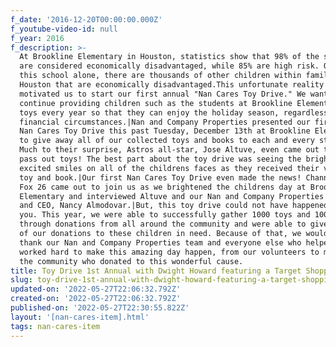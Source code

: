 ```yaml
---
f_date: '2016-12-20T00:00:00.000Z'
f_youtube-video-id: null
f_year: 2016
f_description: >-
  At Brookline Elementary in Houston, statistics show that 98% of the students
  are considered economically disadvantaged, while 85% are high risk. Outside of
  this school alone, there are thousands of other children within families in
  Houston that are economically disadvantaged.This unfortunate reality is what
  motivated us to start our first annual "Nan Cares Toy Drive." We want to
  continue providing children such as the students at Brookline Elementary with
  toys every year so that they can enjoy the holiday season, regardless of their
  financial circumstances.|Nan and Company Properties presented our first annual
  Nan Cares Toy Drive this past Tuesday, December 13th at Brookline Elementary,
  to give away all of our collected toys and books to each and every student.
  Much to their surprise, Astros all-star, Jose Altuve, even came out to help us
  pass out toys! The best part about the toy drive was seeing the bright and
  excited smiles on all of the childrens faces as they received their very own
  toy and book.|Our first Nan Cares Toy Drive even made the news! Channel 11 and
  Fox 26 came out to join us as we brightened the childrens day at Brookline
  Elementary and interviewed Altuve and our Nan and Company Properties president
  and CEO, Nancy Almodovar.|But, this toy drive could not have happened without
  you. This year, we were able to successfully gather 1000 toys and 1000 books
  through donations from all around the community and were able to give away all
  of our donations to these children in need. Because of that, we would like to
  thank our Nan and Company Properties team and everyone else who helped and
  worked hard to make this amazing day happen, from our volunteers to members of
  the community who donated to this wonderful cause.
title: Toy Drive 1st Annual with Dwight Howard featuring a Target Shopping Spree
slug: toy-drive-1st-annual-with-dwight-howard-featuring-a-target-shopping-spree
updated-on: '2022-05-27T22:06:32.792Z'
created-on: '2022-05-27T22:06:32.792Z'
published-on: '2022-05-27T22:30:55.822Z'
layout: '[nan-cares-item].html'
tags: nan-cares-item
---
```



